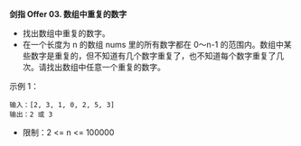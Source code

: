 **剑指 Offer 03. 数组中重复的数字**
- 找出数组中重复的数字。
- 在一个长度为 n 的数组 nums 里的所有数字都在 0～n-1 的范围内。数组中某些数字是重复的，但不知道有几个数字重复了，也不知道每个数字重复了几次。请找出数组中任意一个重复的数字。

示例 1：
```
输入：[2, 3, 1, 0, 2, 5, 3]
输出：2 或 3 
```

- 限制：2 <= n <= 100000